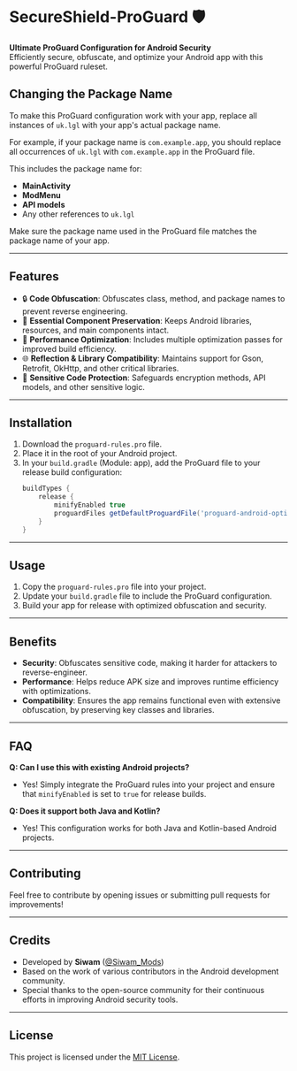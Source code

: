 # SecureShield-ProGuard 🛡️

**Ultimate ProGuard Configuration for Android Security**  
Efficiently secure, obfuscate, and optimize your Android app with this powerful ProGuard ruleset.
## **Changing the Package Name**  
To make this ProGuard configuration work with your app, replace all instances of `uk.lgl` with your app's actual package name.

For example, if your package name is `com.example.app`, you should replace all occurrences of `uk.lgl` with `com.example.app` in the ProGuard file.

This includes the package name for:
- **MainActivity**
- **ModMenu**
- **API models**
- Any other references to `uk.lgl`

Make sure the package name used in the ProGuard file matches the package name of your app.

---

## **Features**  
- 🔒 **Code Obfuscation**: Obfuscates class, method, and package names to prevent reverse engineering.  
- 🎯 **Essential Component Preservation**: Keeps Android libraries, resources, and main components intact.  
- 🚀 **Performance Optimization**: Includes multiple optimization passes for improved build efficiency.  
- 🌐 **Reflection & Library Compatibility**: Maintains support for Gson, Retrofit, OkHttp, and other critical libraries.  
- 🔐 **Sensitive Code Protection**: Safeguards encryption methods, API models, and other sensitive logic.

---

## **Installation**  
1. Download the `proguard-rules.pro` file.
2. Place it in the root of your Android project.
3. In your `build.gradle` (Module: app), add the ProGuard file to your release build configuration:
    ```groovy
    buildTypes {
        release {
            minifyEnabled true
            proguardFiles getDefaultProguardFile('proguard-android-optimize.txt'), 'proguard-rules.pro'
        }
    }
    ```

---

## **Usage**  
1. Copy the `proguard-rules.pro` file into your project.  
2. Update your `build.gradle` file to include the ProGuard configuration.
3. Build your app for release with optimized obfuscation and security.

---

## **Benefits**  
- **Security**: Obfuscates sensitive code, making it harder for attackers to reverse-engineer.
- **Performance**: Helps reduce APK size and improves runtime efficiency with optimizations.
- **Compatibility**: Ensures the app remains functional even with extensive obfuscation, by preserving key classes and libraries.

---

## **FAQ**  
**Q: Can I use this with existing Android projects?**  
- Yes! Simply integrate the ProGuard rules into your project and ensure that `minifyEnabled` is set to `true` for release builds.

**Q: Does it support both Java and Kotlin?**  
- Yes! This configuration works for both Java and Kotlin-based Android projects.

---

## **Contributing**  
Feel free to contribute by opening issues or submitting pull requests for improvements!

---

## **Credits**  
- Developed by **Siwam** ([@Siwam_Mods](https://t.me/Siwam_Mods))  
- Based on the work of various contributors in the Android development community.  
- Special thanks to the open-source community for their continuous efforts in improving Android security tools.

---

## **License**  
This project is licensed under the [MIT License](LICENSE).
